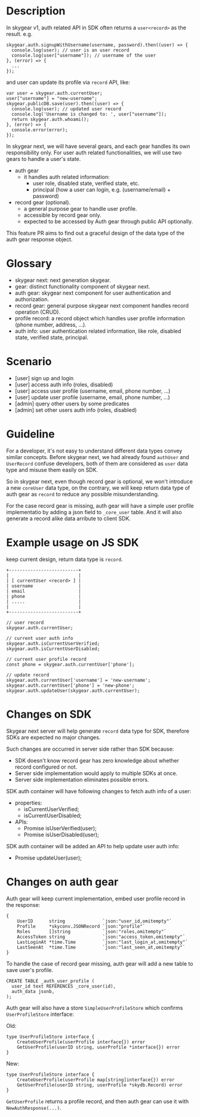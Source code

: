 # Description

In skygear v1, auth related API in SDK often returns a `user<record>` as the result. e.g.

```
skygear.auth.signupWithUsername(username, password).then((user) => {
  console.log(user); // user is an user record
  console.log(user["username"]); // username of the user
}, (error) => {
  ...
});
```

and user can update its profile via `record` API, like:

```
var user = skygear.auth.currentUser;
user["username"] = "new-username";
skygear.publicDB.save(user).then((user) => {
  console.log(user); // updated user record
  console.log('Username is changed to: ', user["username"]);
  return skygear.auth.whoami();
}, (error) => {
  console.error(error);
});
```

In skygear next, we will have several gears, and each gear handles its own responsibility only. For user auth related functionalities, we will use two gears to handle a user's state.

- auth gear
    - it handles auth related information:
        - user role, disabled state, verified state, etc.
        - principal (how a user can login, e.g. (username/email) + password)
- record gear (optional).
    - a general purpose gear to handle user profile.
    - accessible by record gear only.
    - expected to be accessed by Auth gear through public API optionally.

This feature PR aims to find out a graceful design of the data type of the auth gear response object.

# Glossary

- skygear next: next generation skygear.
- gear: distinct functionality component of skygear next.
- auth gear: skygear next component for user authentication and authorization.
- record gear: general purpose skygear next component handles record operation (CRUD).
- profile record: a record object which handles user profile information (phone number, address, ...).
- auth info: user authentication related information, like role, disabled state, verified state, principal.


# Scenario

- [user] sign up and login
- [user] access auth info (roles, disabled)
- [user] access user profile (username, email, phone number, ...)
- [user] update user profile (username, email, phone number, ...)
- [admin] query other users by some predicates
- [admin] set other users auth info (roles, disabled)

# Guideline

For a developer, it's not easy to understand different data types convey similar concepts. Before skygear next, we had already found `authUser` and `UserRecord` confuse developers, both of them are considered as `user` data type and misuse them easily on SDK.

So in skygear next, even though record gear is optional, we won't introduce a new `coreUser` data type, on the contrary, we will keep return data type of auth gear as `record` to reduce any possible misunderstanding. 

For the case record gear is missing, auth gear will have a simple user profile implementatio by adding a json field to `_core_user` table. And it will also generate a record alike data arribute to client SDK.

# Example usage on JS SDK

keep current design, return data type is `record`.
      
```
+--------------------------+
|                          |
| [ currentUser <record> ] |
| username                 |
| email                    |
| phone                    |
| .....                    |
|                          |
+--------------------------+

// user record
skygear.auth.currentUser;

// current user auth info
skygear.auth.isCurrentUserVerified;
skygear.auth.isCurrentUserDisabled;

// current user profile record
const phone = skygear.auth.currentUser['phone'];

// update record
skygear.auth.currentUser['username'] = 'new-username';
skygear.auth.currentUser['phone'] = 'new-phone';
skygear.auth.updateUser(skygear.auth.currentUser);
```

# Changes on SDK

Skygear next server will help generate `record` data type for SDK, therefore SDKs are expected no major changes.

Such changes are occurred in server side rather than SDK because:

- SDK doesn't know record gear has zero knowledge about whether record configured or not.
- Server side implementation would apply to multiple SDKs at once.
- Server side implementation eliminates possible errors.

SDK auth container will have following changes to fetch auth info of a user:

- properties:
    - isCurrentUserVerified;
    - isCurrentUserDisabled;
- APIs:
    - Promise<Boolean> isUserVerified(user<userRecord>);
    - Promise<Boolean> isUserDisabled(user<userRecord>);

SDK auth container will be added an API to help update user auth info:

- Promise<record> updateUser(user<record>);

# Changes on auth gear

Auth gear will keep current implementation, embed user profile record in the response:

```
{
    UserID      string              `json:"user_id,omitempty"`
    Profile     *skyconv.JSONRecord `json:"profile"`
    Roles       []string            `json:"roles,omitempty"`
    AccessToken string              `json:"access_token,omitempty"`
    LastLoginAt *time.Time          `json:"last_login_at,omitempty"`
    LastSeenAt  *time.Time          `json:"last_seen_at,omitempty"`
}
```

To handle the case of record gear missing, auth gear will add a new table to save user's profile.

```
CREATE TABLE _auth_user_profile (
  user_id text REFERENCES _core_user(id),
  auth_data jsonb,
);
```

Auth gear will also have a store `SimpleUserProfileStore` which confirms `UserProfileStore` interface:

Old:
```
type UserProfileStore interface {
	CreateUserProfile(userProfile interface{}) error
	GetUserProfile(userID string, userProfile *interface{}) error
}
```

New:
```
type UserProfileStore interface {
	CreateUserProfile(userProfile map[string]interface{}) error
	GetUserProfile(userID string, userProfile *skydb.Record) error
}
```

`GetUserProfile` returns a profile record, and then auth gear can use it with `NewAuthResponse(...)`.